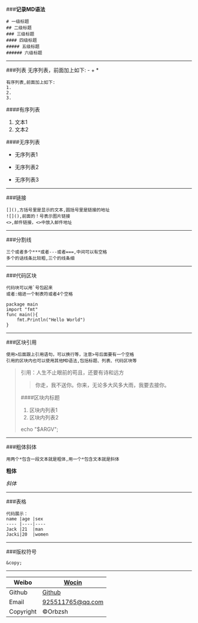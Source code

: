 ###**记录MD语法**

```
# 一级标题
## 二级标题
### 三级标题
#### 四级标题
##### 五级标题
###### 六级标题
```
------------------------------------
###列表
	无序列表，前面加上如下:
	-
	+
	*

	有序列表,前面加上如下:
	1.
	2.
	3.
####有序列表
1.	文本1
2.	文本2

####无序列表
*	无序列表1
-	无序列表2
+	无序列表3

------------------------------------
###链接
```
[](),方括号里是显示的文本,圆括号里是链接的地址
![](),前面的！号表示图片链接
<>,邮件链接，<>中放入邮件地址
```
------------------------------------
###分割线

	三个或者多个***或者---或者===,中间可以有空格
	多个的话线条比较粗,三个的线条细
------------------------------------
###代码区块
```
代码块可以用`号包起来
或者:缩进一个制表符或者4个空格
```

	package main
	import "fmt"
	func main(){
		fmt.Println("Hello World")
	}
------------------------------------
###区块引用
```
使用>后面跟上引用语句，可以换行等，注意>号后面要有一个空格
引用的区块内也可以使用其他MD语法,包括标题、列表、代码区块等
```
> 引用：人生不止眼前的苟且，还要有诗和远方
>
>> 你走，我不送你。你来，无论多大风多大雨，我要去接你。
>>
> ####区块内标题
> 1.	区块内列表1
> 2.	区块内列表2
>
> echo "$ARGV";

------------------------------------
###粗体斜体
```
用两个*包含一段文本就是粗体,用一个*包含文本就是斜体
```
**粗体**

*斜体*

------------------------------------
###表格
```
代码展示：
name |age |sex
---- |----|----
Jack |21  |man
Jacki|20  |women
```
------------------------------------
###版权符号
```
&copy;
```
------------------------------------
Weibo     |[Wocin](http://weibo.com/kong110)
----------|---------------------------------
Github    |[Github](https://github.com/orbzsh)
Email     |<925511765@qq.com>
Copyright |&copy;Orbzsh

